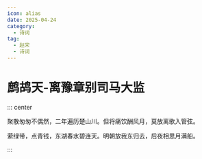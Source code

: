 ```yaml
---
icon: alias
date: 2025-04-24
category:
  - 诗词
tag:
  - 赵宋
  - 诗词
---
```


# 鹧鸪天-离豫章别司马大监

<!-- more -->


::: center 

聚散匆匆不偶然，二年遍历楚山川。但将痛饮酬风月，莫放离歌入管弦。

萦绿带，点青钱，东湖春水碧连天。明朝放我东归去，后夜相思月满船。

:::